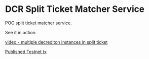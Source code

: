# DCR Split Ticket Matcher Service

POC split ticket matcher service.

See it in action:

[video - multiple decrediton instances in split ticket](https://streamable.com/qnfsm)

[Published Testnet tx](https://testnet.dcrdata.org/tx/bd08b3c27ef7a760eda9160c7ab986a0c5612dc873c95d9f6052af3a35f3dbe0)
